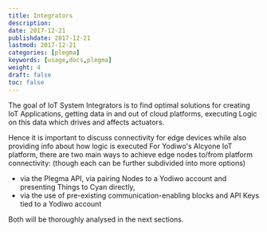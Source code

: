 ```yaml
---
title: Integrators
description: 
date: 2017-12-21
publishdate: 2017-12-21
lastmod: 2017-12-21
categories: [plegma]
keywords: [usage,docs,plegma]
weight: 4
draft: false
toc: false
---
```


The goal of IoT System Integrators is to find optimal solutions for creating IoT Applications, getting data in and out of cloud platforms, executing Logic on this data which drives and affects actuators.

Hence it is important to discuss connectivity for edge devices while also providing info about how logic is executed 
For Yodiwo's Alcyone IoT platform, there are two main ways to achieve edge nodes to/from platform connectivity: (though each can be further subdivided into more options)

* via the Plegma API, via pairing Nodes to a Yodiwo account and presenting Things to Cyan directly,
* via the use of pre-existing communication-enabling blocks and API Keys tied to a Yodiwo account 

Both will be thoroughly analysed in the next sections.

